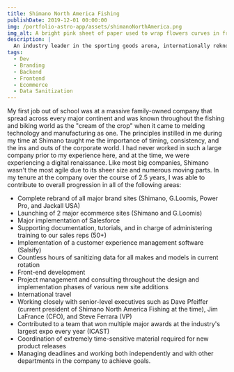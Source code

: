 ```yaml
---
title: Shimano North America Fishing
publishDate: 2019-12-01 00:00:00
img: /portfolio-astro-app/assets/shimanoNorthAmerica.png
img_alt: A bright pink sheet of paper used to wrap flowers curves in front of rich blue background
description: |
  An industry leader in the sporting goods arena, internationally reknown for making the "rholls rhoyce" of fishing and biking equipment for over 50 years.
tags:
  - Dev
  - Branding
  - Backend
  - Frontend
  - Ecommerce
  - Data Sanitization
---
```


My first job out of school was at a massive family-owned company that spread across every major continent and was known throughout the fishing and biking world as the "cream of the crop" when it came to melding technology and manufacturing as one. The principles instilled in me during my time at Shimano taught me the importance of timing, consistency, and the ins and outs of the corporate world. I had never worked in such a large company prior to my experience here, and at the time, we were experiencing a digital renaissance. Like most big companies, Shimano wasn't the most agile due to its sheer size and numerous moving parts. In my tenure at the company over the course of 2.5 years, I was able to contribute to overall progression in all of the following areas:

- Complete rebrand of all major brand sites (Shimano, G.Loomis, Power Pro, and Jackall USA)
- Launching of 2 major ecommerce sites (Shimano and G.Loomis)
- Major implementation of Salesforce
- Supporting documentation, tutorials, and in charge of administering training to our sales reps (50+)
- Implementation of a customer experience management software (Salsify)
- Countless hours of sanitizing data for all makes and models in current rotation
- Front-end development
- Project management and consulting throughout the design and implementation phases of various new site additions
- International travel
- Working closely with senior-level executives such as Dave Pfeiffer (current president of Shimano North America Fishing at the time), Jim LaFrance (CFO), and Steve Ferrara (VP)
- Contributed to a team that won multiple major awards at the industry's largest expo every year (ICAST)
- Coordination of extremely time-sensitive material required for new product releases
- Managing deadlines and working both independently and with other departments in the company to achieve goals.
